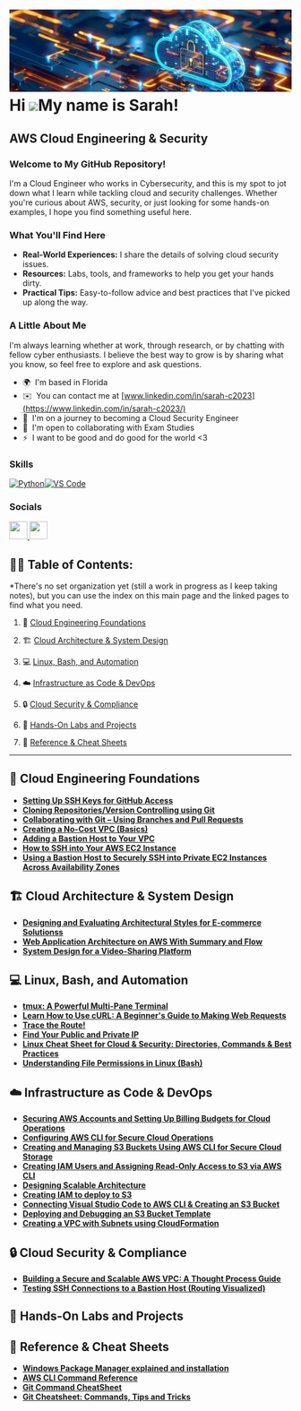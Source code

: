 ![](https://raw.githubusercontent.com/Sylkpac/Files-/refs/heads/main/cropped%20cloud.png)
Hi ![](https://user-images.githubusercontent.com/18350557/176309783-0785949b-9127-417c-8b55-ab5a4333674e.gif)My name is Sarah!
================================================================================================================================
AWS Cloud Engineering & Security
---------------------
### Welcome to My GitHub Repository!
I'm a Cloud Engineer who works in Cybersecurity, and this is my spot to jot down what I learn while tackling cloud and security challenges. Whether you're curious about AWS, security, or just looking for some hands-on examples, I hope you find something useful here.

### What You'll Find Here

* **Real-World Experiences:** 
I share the details of solving cloud security issues.
* **Resources:** 
Labs, tools, and frameworks to help you get your hands dirty.
* **Practical Tips:** 
Easy-to-follow advice and best practices that I've picked up along the way.

### A Little About Me
I'm always learning whether at work, through research, or by chatting with fellow cyber enthusiasts. I believe the best way to grow is by sharing what you know, so feel free to explore and ask questions.

* 🌍  I'm based in Florida
* ✉️  You can contact me at [www.linkedin.com/in/sarah-c2023](https://www.linkedin.com/in/sarah-c2023/)
* 🧠  I'm on a journey to becoming a Cloud Security Engineer
* 🤝  I'm open to collaborating with Exam Studies
* ⚡  I want to be good and do good for the world <3

### Skills


<p align="left">
<a href="https://www.python.org/" target="_blank" rel="noreferrer"><img src="https://raw.githubusercontent.com/danielcranney/readme-generator/main/public/icons/skills/python-colored.svg" width="36" height="36" alt="Python" /></a><a href="https://code.visualstudio.com/" target="_blank" rel="noreferrer"><img src="https://raw.githubusercontent.com/danielcranney/readme-generator/main/public/icons/skills/visualstudiocode.svg" width="36" height="36" alt="VS Code" /></a>
</p>


### Socials

<p align="left"> <a href="https://www.github.com/Sylkpac" target="_blank" rel="noreferrer"> <picture> <source media="(prefers-color-scheme: dark)" srcset="https://raw.githubusercontent.com/danielcranney/readme-generator/main/public/icons/socials/github-dark.svg" /> <source media="(prefers-color-scheme: light)" srcset="https://raw.githubusercontent.com/danielcranney/readme-generator/main/public/icons/socials/github.svg" /> <img src="https://raw.githubusercontent.com/danielcranney/readme-generator/main/public/icons/socials/github.svg" width="32" height="32" /> </picture> </a> <a href="https://www.linkedin.com/in/sarah-camacho2023" target="_blank" rel="noreferrer"> <picture> <source media="(prefers-color-scheme: dark)" srcset="https://raw.githubusercontent.com/danielcranney/readme-generator/main/public/icons/socials/linkedin-dark.svg" /> <source media="(prefers-color-scheme: light)" srcset="https://raw.githubusercontent.com/danielcranney/readme-generator/main/public/icons/socials/linkedin.svg" /> <img src="https://raw.githubusercontent.com/danielcranney/readme-generator/main/public/icons/socials/linkedin.svg" width="32" height="32" /> </picture> </a></p>

<h2>👨‍💻 Table of Contents:</h2>
*There's no set organization yet (still a work in progress as I keep taking notes), but you can use the index on this main page and the linked pages to find what you need.

1. 🚀 [Cloud Engineering Foundations](#cloud_engineering_foundations)

2. 🏗️ [Cloud Architecture & System Design](#version_control_architecture)

3. 💻 [Linux, Bash, and Automation](#linux_bash_automation)

4. ☁️ [Infrastructure as Code & DevOps](#infrastructure_devops)

5. 🔒 [Cloud Security & Compliance](#cloud_security_essentials)

6. 🧪 [Hands-On Labs and Projects](#hands_on_labs_projects)

7. 🔗 [Reference & Cheat Sheets](#useful_resources)

------------------------------------------------------

## 🚀 Cloud Engineering Foundations<a name="cloud_engineering_foundations"></a>
- <b>[Setting Up SSH Keys for GitHub Access](https://github.com/Sylkpac/Github)<b>
- <b>[Cloning Repositories/Version Controlling using Git](https://github.com/Sylkpac/Github/blob/main/README.md#version-controlling-using-git)<b>
- <b>[Collaborating with Git – Using Branches and Pull Requests](https://github.com/Sylkpac/Github/blob/main/README.md#collaborating-with-git--using-branches-and-pull-requests)<b>
- <b>[Creating a No-Cost VPC (Basics)](https://github.com/Sylkpac/Github/blob/main/README.md#createvpc)<b>
- <b>[Adding a Bastion Host to Your VPC](https://github.com/Sylkpac/AWS/blob/main/README.md#bastionvpc)<b>
- <b>[How to SSH into Your AWS EC2 Instance](https://github.com/Sylkpac/AWS/blob/main/README.md#sshec2)<b>
- <b>[Using a Bastion Host to Securely SSH into Private EC2 Instances Across Availability Zones](https://github.com/Sylkpac/AWS/blob/main/README.md#sshprivate)<b>

## 🏗️ Cloud Architecture & System Design<a name="version_control_architecture"></a>
- <b>[Designing and Evaluating Architectural Styles for E-commerce Solutionss](https://github.com/Sylkpac/AWS/tree/main?tab=readme-ov-file#ecommerce_styles)<b>
- <b>[Web Application Architecture on AWS With Summary and Flow](https://github.com/Sylkpac/AWS/blob/main/README.md#webapp_arch)
- <b>[System Design for a Video-Sharing Platform](https://github.com/Sylkpac/AWS/blob/main/README.md#video_sharing_platform)

## 💻 Linux, Bash, and Automation<a name="linux_bash_automation"></a>
- <b>[tmux: A Powerful Multi-Pane Terminal](https://github.com/Sylkpac/tmux)<b>
- <b>[Learn How to Use cURL: A Beginner's Guide to Making Web Requests](https://github.com/Sylkpac/cURL)<b>
- <b>[Trace the Route!](https://github.com/Sylkpac/traceroute)<b>
- <b>[Find Your Public and Private IP](https://github.com/Sylkpac/Find-your-Public-IP/tree/main)<b>
- <b>[Linux Cheat Sheet for Cloud & Security: Directories, Commands & Best Practices](https://github.com/Sylkpac/Linux/blob/main/README.md#linuxcheatsheet)<b>
- <b>[Understanding File Permissions in Linux (Bash)](https://github.com/Sylkpac/Linux/blob/main/README.md#filelinux)<b>

## ☁️ Infrastructure as Code & DevOps<a name="infrastructure_devops"></a>
- <b>[Securing AWS Accounts and Setting Up Billing Budgets for Cloud Operations](https://github.com/Sylkpac/AWS/blob/main/README.md#securing_aws_accounts)<b>
- <b>[Configuring AWS CLI for Secure Cloud Operations](https://github.com/Sylkpac/AWS/blob/main/README.md#configuring-aws-cli)<b>
- <b>[Creating and Managing S3 Buckets Using AWS CLI for Secure Cloud Storage](https://github.com/Sylkpac/AWS/blob/main/README.md#creating_s3)
- <b>[Creating IAM Users and Assigning Read-Only Access to S3 via AWS CLI](https://github.com/Sylkpac/AWS/blob/main/README.md#creating_iam)
- <b>[Designing Scalable Architecture](https://github.com/Sylkpac/AWS/blob/main/README.md#designing_scalable_architecture)
- <b>[Creating IAM to deploy to S3](https://github.com/Sylkpac/AWS/blob/main/README.md#iamtos3)
- <b>[Connecting Visual Studio Code to AWS CLI & Creating an S3 Bucket](https://github.com/Sylkpac/AWS/blob/main/README.md#vscaws)
- <b>[Deploying and Debugging an S3 Bucket Template](https://github.com/Sylkpac/AWS/blob/main/README.md#deploydebug)
- <b>[Creating a VPC with Subnets using CloudFormation](https://github.com/Sylkpac/AWS/blob/main/README.md#vpcwsubnets)

## 🔒 Cloud Security & Compliance<a name="cloud_security_essentials"></a>
- <b>[Building a Secure and Scalable AWS VPC: A Thought Process Guide](https://github.com/Sylkpac/Security/blob/main/README.md#buildingvpc)
- <b> [Testing SSH Connections to a Bastion Host (Routing Visualized)](https://github.com/Sylkpac/Security/blob/main/README.md#sshtest)<b>

## 🧪 Hands-On Labs and Projects<a name="hands_on_labs_projects"></a>

## 🔗 Reference & Cheat Sheets<a name="useful_resources"></a>
- <b> [Windows Package Manager explained and installation](https://youtu.be/7Eiuvy5_dh8?si=PCtAZ7XT5jSe6vRK)<b>
- <b> [AWS CLI Command Reference](https://docs.aws.amazon.com/cli/latest/)<b>
- <b> [Git Command CheatSheet](https://soleyman.notion.site/Git-Cheatsheet-Cloud-Engineer-Academy-140e857569c380b0aa0fcf1cc42ef643)
- <b> [Git Cheatsheet: Commands, Tips and Tricks](https://jdsalaro.com/cheatsheet/git/index.html)
